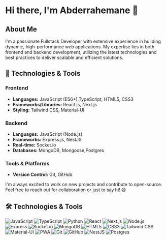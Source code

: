 # Hi there, I'm Abderrahemane 👋


## About Me

I'm a passionate Fullstack Developer with extensive experience in building dynamic, high-performance web applications. My expertise lies in both frontend and backend development, utilizing the latest technologies and best practices to deliver scalable and efficient solutions.

## 🔧 Technologies & Tools

### Frontend
- **Languages:** JavaScript (ES6+),TypeScript, HTML5, CSS3
- **Frameworks/Libraries:** React.js, Next.js
- **Styling:** Tailwind CSS, Material-UI

### Backend
- **Languages:** JavaScript (Node.js)
- **Frameworks:** Express.js, NestJS 
- **Real-time:** Socket.io
- **Databases:** MongoDB, Mongoose,Postgres

### Tools & Platforms
- **Version Control:** Git, GitHub
<!-- 
## 🚀 Projects

### [Project 1: E-commerce Platform](https://github.com/your-github-username/project-1)
A scalable e-commerce platform built with MERN stack and Next.js, featuring real-time notifications with Socket.io.

![E-commerce Platform](https://github.com/your-github-username/project-1/blob/main/screenshot.png)

**Technologies:** MongoDB, Express.js, React.js, Node.js, Socket.io, Tailwind CSS

### [Project 2: Social Media App](https://github.com/your-github-username/project-2)
A social media application with real-time chat, notifications, and user authentication using JWT.

![Social Media App](https://github.com/your-github-username/project-2/blob/main/screenshot.png)

**Technologies:** MongoDB, Express.js, React.js, Node.js, Socket.io, Material-UI

### [Project 3: Edu+ platform project](https://github.com/Abdousa23/Edu-plus)
An educational platform for my 2cp project with course publishing, offline mode, download courses option, payment method, built with Next.js and Express.js.

![Edu+](https://github.com/Abdousa23/Edu-plus/blob/main/screenshot.png)

**Technologies:** MongoDB, Express.js, React.js, Node.js, Cloudinary, PWA


## 📈 GitHub Stats

![Your GitHub Stats](https://github-readme-stats.vercel.app/api?username=Abdousa23&show_icons=true&hide_border=true&theme=radical)

---
-->
I'm always excited to work on new projects and contribute to open-source. Feel free to reach out for collaboration or just to say hi! 😄

## 🛠️ Technologies & Tools

![JavaScript](https://img.shields.io/badge/-JavaScript-black?style=flat-square&logo=javascript)
![TypeScript](https://img.shields.io/badge/-TypeScript-black?style=flat-square&logo=typescript)
![Python](https://img.shields.io/badge/-Python-black?style=flat-square&logo=python)
![React](https://img.shields.io/badge/-React-black?style=flat-square&logo=react)
![Next.js](https://img.shields.io/badge/-Next.js-black?style=flat-square&logo=next.js)
![Node.js](https://img.shields.io/badge/-Node.js-black?style=flat-square&logo=node.js)
![Express](https://img.shields.io/badge/-Express-black?style=flat-square&logo=express)
![Socket.io](https://img.shields.io/badge/-Socket.io-black?style=flat-square&logo=socket.io)
![MongoDB](https://img.shields.io/badge/-MongoDB-black?style=flat-square&logo=mongodb)
![HTML5](https://img.shields.io/badge/-HTML5-black?style=flat-square&logo=html5)
![CSS3](https://img.shields.io/badge/-CSS3-black?style=flat-square&logo=css3)
![Tailwind CSS](https://img.shields.io/badge/-Tailwind%20CSS-black?style=flat-square&logo=tailwind-css)
![Material-UI](https://img.shields.io/badge/-Material--UI-black?style=flat-square&logo=material-ui)
![PWA](https://img.shields.io/badge/-PWA-black?style=flat-square&logo=pwa)
![Git](https://img.shields.io/badge/-Git-black?style=flat-square&logo=git)
![GitHub](https://img.shields.io/badge/-GitHub-black?style=flat-square&logo=github)
![NestJS](https://img.shields.io/badge/-nestjs-red?style=flat-square&logo=nestjs)
![Postgres](https://img.shields.io/badge/-postgres-black?style=flat-square&logo=postgresql)
